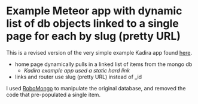 
# Example Meteor app with dynamic list of db objects linked to a single page for each by slug (pretty URL)

This is a revised version of the very simple example Kadira app found <a href="https://github.com/flow-examples/flow-router-guide-example/">here</a>.

- home page dynamically pulls in a linked list of items from the mongo db 
  - *Kadira example app used a static hard link*
- links and router use slug (pretty URL) instead of _id

I used <a href="https://robomongo.org/">RoboMongo</a> to manipulate the original database, and removed the code that pre-populated a single item. 
